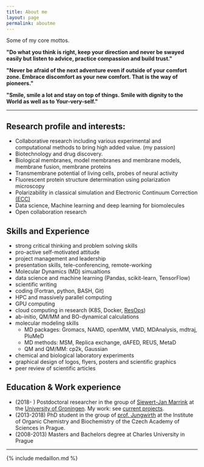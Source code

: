```yaml
---
title: About me
layout: page
permalink: aboutme
---
```


Some of my core mottos.

**"Do what you think is right, 
   keep your direction and 
   never be swayed easily 
   but
   listen to advice,
   practice compassion and
   build trust."**
   
**"Never be afraid of the next adventure 
   even if outside of your comfort zone.
   Embrace discomfort as your new comfort.
   That is the way of pioneers."**

**"Smile, smile a lot
   and stay on top of things.
   Smile with dignity 
   to the World 
   as well as 
   to Your-very-self."**


<HR>
	

## Research profile and interests:

-   Collaborative research including various 
experimental and computational methods 
to bring high added value. (my passion)
-   Biotechnology and drug discovery.
-   Biological membranes, model membranes and membrane models, membrane fusion, membrane proteins
-   Transmembrane potential of living cells, probes of neural activity
-   Fluorescent protein structure determination using polarization microscopy
-   Polarizability in classical simulation and Electronic Continuum Correction [(ECC)](blog/ECC-post)
-   Data science, Machine learning and deep learning for biomolecules
-   Open collaboration research



## Skills and Experience

-   strong critical thinking and problem solving skills
-   pro-active self-motivated attitude
-   project management and leadership
-   presentation skills, tele-conferencing, remote-working
-   Molecular Dynamics (MD) simualtions
-   data science and machine learning (Pandas, scikit-learn, TensorFlow)
-   scientific writing 
-   coding (Fortran, python, BASH, Git)
-   HPC and massively parallel computing
-   GPU computing
-   cloud computing in research (K8S, Docker, [ResOps](https://tsi-ccdoc.readthedocs.io/en/external/ResOps/2019/Agenda-2019.html))
-   ab-initio, QM/MM and BO-dynamical calculations
-   molecular modeling skills
    -   MD packages: Gromacs, NAMD, openMM, VMD, MDAnalysis, mdtraj, PluMeD
    -   MD methods: MSM, Replica exchange, dAFED, REUS, MetaD
    -   QM and QM/MM: cp2k, Gaussian
-   chemical and biological laboratory experiments
-   graphical design of logos, flyers, posters and scientific graphics
-   peer review of scientific articles


	

## Education & Work experience

-   (2018- ) Postdoctoral researcher in the group of [Siewert-Jan Marrink](http://cgmartini.nl/)
at the [University of Groningen](https://www.rug.nl/). 
My work: see [current projects](projects).
-   (2013-2018) PhD student in the group of [prof. Jungwirth](http://jungwirth.uochb.cas.cz/) 
at the Institute of Organic Chemistry and Biochemistry of the Czech Academy of Sciences in Prague.
-   (2008-2013) Masters and Bachelors degree at Charles University in Prague


<HR>

{% include medaillon.md %}

